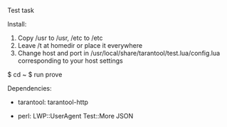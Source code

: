 Test task

Install:

1. Copy /usr to /usr, /etc to /etc
2. Leave /t at homedir or place it everywhere
3. Change host and port in /usr/local/share/tarantool/test.lua/config.lua corresponding to your host settings

$ cd ~
$ run prove

Dependencies:

* tarantool:
    tarantool-http

* perl:
    LWP::UserAgent
    Test::More
    JSON